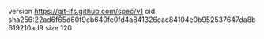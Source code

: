 version https://git-lfs.github.com/spec/v1
oid sha256:22ad6f65d60f9cb640fc0fd4a841326cac84104e0b952537647da8b619210ad9
size 120
